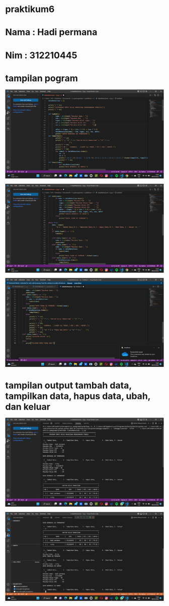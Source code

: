 # praktikum6

# Nama : Hadi permana
# Nim  : 312210445


# tampilan pogram

![](gambar/2022-12-06%20(8).png)

![](gambar/2022-12-06%20(9).png)

![](gambar/2022-12-06%20(2).png)


# tampilan output tambah data, tampilkan data, hapus data, ubah, dan keluar

![](gambar/2022-12-06%20(6).png)

![](gambar/2022-12-06%20(5).png)